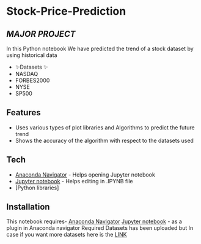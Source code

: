 # Stock-Price-Prediction
## _MAJOR PROJECT_


In this Python notebook We have predicted the trend of a stock dataset by using historical data 
- ✨Datasets ✨
- NASDAQ
- FORBES2000
- NYSE
- SP500

## Features

- Uses various types of plot libraries and Algorithms to predict the future trend
- Shows the accuracy of the algorithm with respect to the datasets used

## Tech

- [Anaconda Navigator](https://docs.anaconda.com/free/navigator/) - Helps opening Jupyter notebook
- [Jupyter notebook](https://jupyter.org/) - Helps editing in .IPYNB file
- [Python libraries]


## Installation

This notebook requires- 
[Anaconda Navigator](https://docs.anaconda.com/free/navigator/)
[Jupyter notebook](https://jupyter.org/) - as a plugin in Anaconda navigator
Required Datasets has been uploaded but In case if you want more datasets here is the [LINK](https://mega.nz/folder/ZnQFzZKJ#xm_w2_0FGlEdEcFfv_WRMQ)
